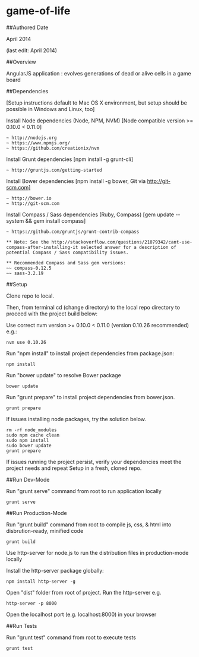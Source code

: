 game-of-life
============

##Authored Date

April 2014

(last edit: April 2014)

##Overview

AngularJS application : evolves generations of dead or alive cells in a game board

##Dependencies

[Setup instructions default to Mac OS X environment, but setup should be possible in Windows and Linux, too]

Install Node dependencies (Node, NPM, NVM) [Node compatible version >= 0.10.0 < 0.11.0]

```
~ http://nodejs.org
~ https://www.npmjs.org/
~ https://github.com/creationix/nvm
```

Install Grunt dependencies [npm install -g grunt-cli]

```
~ http://gruntjs.com/getting-started
```

Install Bower dependencies [npm install -g bower, Git via http://git-scm.com]

```
~ http://bower.io
~ http://git-scm.com
```

Install Compass / Sass dependencies (Ruby, Compass) [gem update --system && gem install compass]

```
~ https://github.com/gruntjs/grunt-contrib-compass

** Note: See the http://stackoverflow.com/questions/21079342/cant-use-compass-after-installing-it selected answer for a description of potential Compass / Sass compatibility issues.

** Recommended Compass and Sass gem versions:
~~ compass-0.12.5
~~ sass-3.2.19
```

##Setup

Clone repo to local.

Then, from terminal cd (change directory) to the local repo directory to proceed with the project build below:

Use correct nvm version >= 0.10.0 < 0.11.0 (version 0.10.26 recommended) e.g.:

```
nvm use 0.10.26
```

Run "npm install" to install project dependencies from package.json:

```
npm install
```

Run "bower update" to resolve Bower package

```
bower update
```

Run "grunt prepare" to install project dependencies from bower.json.

```
grunt prepare
```

If issues installing node packages, try the solution below.

```
rm -rf node_modules
sudo npm cache clean
sudo npm install
sudo bower update
grunt prepare
```

If issues running the project persist, verify your dependencies meet the project needs and repeat Setup in a fresh, cloned repo.


##Run Dev-Mode

Run "grunt serve" command from root to run application locally

```
grunt serve
```

##Run Production-Mode

Run "grunt build" command from root to compile js, css, & html into disbrution-ready, minified code

```
grunt build
```

Use http-server for node.js to run the distribution files in production-mode locally

Install the http-server package globally:

```
npm install http-server -g
```

Open "dist" folder from root of project. Run the http-server e.g.

```
http-server -p 8000
```

Open the localhost port (e.g. localhost:8000) in your browser

##Run Tests

Run "grunt test" command from root to execute tests

```
grunt test
```
